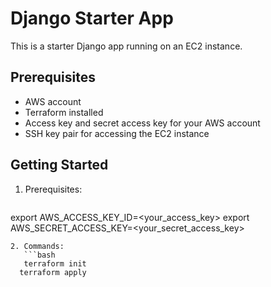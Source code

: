 # Django Starter App

This is a starter Django app running on an EC2 instance.

## Prerequisites

- AWS account
- Terraform installed
- Access key and secret access key for your AWS account
- SSH key pair for accessing the EC2 instance

## Getting Started

1. Prerequisites:
    ```bash
export AWS_ACCESS_KEY_ID=<your_access_key>
export AWS_SECRET_ACCESS_KEY=<your_secret_access_key>
```
2. Commands:
   ```bash
   terraform init
  terraform apply
  ```
